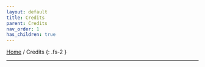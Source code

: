 ```yaml
---
layout: default
title: Credits
parent: Credits
nav_order: 1
has_children: true
---
```


[Home](https://biijuwa.github.io/eckb/) / Credits
{: .fs-2 }

---
